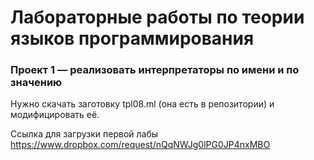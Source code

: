 # Лабораторные работы по теории языков программирования

### Проект 1 — реализовать интерпретаторы по имени и по значению

Нужно скачать заготовку tpl08.ml (она есть в репозитории) и модифицировать её. 

Ссылка для загрузки первой лабы https://www.dropbox.com/request/nQqNWJg0lPG0JP4nxMBO
